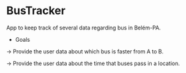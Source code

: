 # BusTracker

App to keep track of several data regarding bus in Belém-PA.

  * Goals
  
  -> Provide the user data about which bus is faster from A to B.
  
  -> Provide the user data about the time that buses pass in a location.

